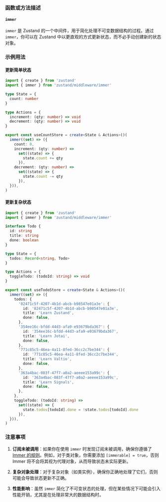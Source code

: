 ### 函数或方法描述

#### `immer`

`immer` 是 Zustand 的一个中间件，用于简化处理不可变数据结构的过程。通过 `immer`，你可以在 Zustand 中以更直观的方式更新状态，而不必手动创建新的状态对象。

### 示例用法

#### 更新简单状态

```ts
import { create } from 'zustand'
import { immer } from 'zustand/middleware/immer'

type State = {
  count: number
}

type Actions = {
  increment: (qty: number) => void
  decrement: (qty: number) => void
}

export const useCountStore = create<State & Actions>()(
  immer((set) => ({
    count: 0,
    increment: (qty: number) =>
      set((state) => {
        state.count += qty
      }),
    decrement: (qty: number) =>
      set((state) => {
        state.count -= qty
      }),
  })),
)
```

#### 更新复杂状态

```ts
import { create } from 'zustand'
import { immer } from 'zustand/middleware/immer'

interface Todo {
  id: string
  title: string
  done: boolean
}

type State = {
  todos: Record<string, Todo>
}

type Actions = {
  toggleTodo: (todoId: string) => void
}

export const useTodoStore = create<State & Actions>()(
  immer((set) => ({
    todos: {
      '82471c5f-4207-4b1d-abcb-b98547e01a3e': {
        id: '82471c5f-4207-4b1d-abcb-b98547e01a3e',
        title: 'Learn Zustand',
        done: false,
      },
      '354ee16c-bfdd-44d3-afa9-e93679bda367': {
        id: '354ee16c-bfdd-44d3-afa9-e93679bda367',
        title: 'Learn Jotai',
        done: false,
      },
      '771c85c5-46ea-4a11-8fed-36cc2c7be344': {
        id: '771c85c5-46ea-4a11-8fed-36cc2c7be344',
        title: 'Learn Valtio',
        done: false,
      },
      '363a4bac-083f-47f7-a0a2-aeeee153a99c': {
        id: '363a4bac-083f-47f7-a0a2-aeeee153a99c',
        title: 'Learn Signals',
        done: false,
      },
    },
    toggleTodo: (todoId: string) =>
      set((state) => {
        state.todos[todoId].done = !state.todos[todoId].done
      }),
  })),
)
```

### 注意事项

1. **订阅未被调用**：如果你在使用 `immer` 时发现订阅未被调用，确保你遵循了 [Immer 的规则](https://immerjs.github.io/immer/pitfalls)。例如，对于类对象，你需要添加 `[immerable] = true`，否则 Immer 将不会将其视为代理对象，从而导致状态未实际更新。

2. **复杂对象处理**：对于复杂对象（如类实例），确保你正确地处理了它们，否则可能会导致状态更新不正确。

3. **性能影响**：虽然 `immer` 简化了不可变状态的处理，但在某些情况下可能会引入性能开销，尤其是在处理非常大的数据结构时。
